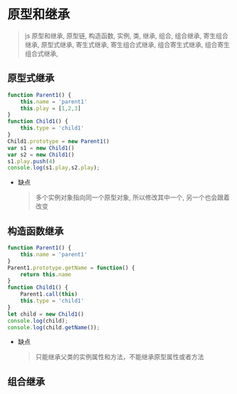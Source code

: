 # 原型和继承
> js 原型和继承, 原型链, 构造函数, 实例, 类, 继承, 组合, 组合继承, 寄生组合继承, 原型式继承, 寄生式继承, 寄生组合式继承, 组合寄生式继承, 组合寄生组合式继承,
## 原型式继承
```javascript
function Parent1() {
    this.name = 'parent1'
    this.play = [1,2,3]
}
function Child1() {
    this.type = 'child1'
}
Child1.prototype = new Parent1()
var s1 = new Child1()
var s2 = new Child1()
s1.play.push(4)
console.log(s1.play,s2.play);
```
- 缺点
  >  多个实例对象指向同一个原型对象, 所以修改其中一个, 另一个也会跟着改变

## 构造函数继承
```javascript
function Parent1() {
    this.name = 'parent1'
}
Parent1.prototype.getName = function() {
    return this.name
}
function Child1() {
    Parent1.call(this)
    this.type = 'child1'
}
let child = new Child1()
console.log(child);
console.log(child.getName());
```
- 缺点
  > 只能继承父类的实例属性和方法，不能继承原型属性或者方法
## 组合继承

